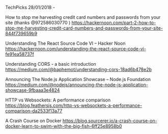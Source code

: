 TechPicks 28/01/2018 -

How to stop me harvesting credit card numbers and passwords from your site (thanks @972586030770 )
https://hackernoon.com/part-2-how-to-stop-me-harvesting-credit-card-numbers-and-passwords-from-your-site-844f739659b9

Understanding The React Source Code VI – Hacker Noon
https://hackernoon.com/understanding-the-react-source-code-vi-fe91ea58737f

Understanding CORS - a basic introduction
https://medium.com/@baphemot/understanding-cors-18ad6b478e2b

Announcing The Node.js Application Showcase – Node.js Foundation
https://medium.com/@nodejs/announcing-the-node-js-application-showcase-9fbaaa3e4824

HTTP vs Websockets: A performance comparison
https://blog.feathersjs.com/http-vs-websockets-a-performance-comparison-da2533f13a77

A Crash Course on Docker
https://blog.sourcerer.io/a-crash-course-on-docker-learn-to-swim-with-the-big-fish-6ff25e8958b0